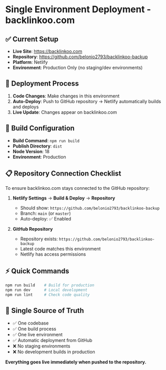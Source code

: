 # Single Environment Deployment - backlinkoo.com

## ✅ Current Setup
- **Live Site**: https://backlinkoo.com
- **Repository**: https://github.com/belonio2793/backlinkoo-backup
- **Platform**: Netlify
- **Environment**: Production Only (no staging/dev environments)

## 🚀 Deployment Process
1. **Code Changes**: Make changes in this environment
2. **Auto-Deploy**: Push to GitHub repository → Netlify automatically builds and deploys
3. **Live Update**: Changes appear on backlinkoo.com

## 🔧 Build Configuration
- **Build Command**: `npm run build`
- **Publish Directory**: `dist`
- **Node Version**: 18
- **Environment**: Production

## 📋 Repository Connection Checklist
To ensure backlinkoo.com stays connected to the GitHub repository:

1. **Netlify Settings** → **Build & Deploy** → **Repository**
   - Should show: `https://github.com/belonio2793/backlinkoo-backup`
   - Branch: `main` (or `master`)
   - Auto-deploy: ✅ Enabled

2. **GitHub Repository**
   - Repository exists: `https://github.com/belonio2793/backlinkoo-backup`
   - Latest code matches this environment
   - Netlify has access permissions

## ⚡ Quick Commands
```bash
npm run build    # Build for production
npm run dev      # Local development
npm run lint     # Check code quality
```

## 🎯 Single Source of Truth
- ✅ One codebase
- ✅ One build process  
- ✅ One live environment
- ✅ Automatic deployment from GitHub
- ❌ No staging environments
- ❌ No development builds in production

**Everything goes live immediately when pushed to the repository.**
